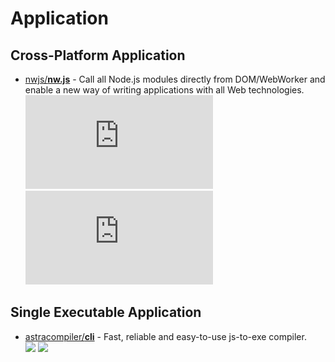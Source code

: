 # Application

## Cross-Platform Application

- [nwjs/**nw.js**](https://github.com/nwjs/nw.js) - Call all Node.js modules directly from DOM/WebWorker and enable a new way of writing applications with all Web technologies.  
  ![](https://img.shields.io/github/stars/nwjs/nw.js?style=social&label=Star)
  ![](https://img.shields.io/github/last-commit/nwjs/nw.js?style=social&label=Update)

## Single Executable Application

- [astracompiler/**cli**](https://github.com/astracompiler/cli) - Fast, reliable and easy-to-use js-to-exe compiler.  
  ![](https://img.shields.io/github/stars/astracompiler/cli?style=social&label=Star)
  ![](https://img.shields.io/github/last-commit/astracompiler/cli?style=social&label=Update)
